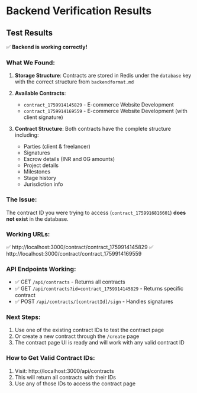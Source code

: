 # Backend Verification Results

## Test Results

✅ **Backend is working correctly!**

### What We Found:

1. **Storage Structure**: Contracts are stored in Redis under the `database` key with the correct structure from `backendformat.md`

2. **Available Contracts**:
   - `contract_1759914145829` - E-commerce Website Development
   - `contract_1759914169559` - E-commerce Website Development (with client signature)

3. **Contract Structure**: Both contracts have the complete structure including:
   - Parties (client & freelancer)
   - Signatures
   - Escrow details (INR and 0G amounts)
   - Project details
   - Milestones
   - Stage history
   - Jurisdiction info

### The Issue:

The contract ID you were trying to access (`contract_1759916816601`) **does not exist** in the database.

### Working URLs:

✅ http://localhost:3000/contract/contract_1759914145829
✅ http://localhost:3000/contract/contract_1759914169559

### API Endpoints Working:

- ✅ GET `/api/contracts` - Returns all contracts
- ✅ GET `/api/contracts?id=contract_1759914145829` - Returns specific contract
- ✅ POST `/api/contracts/[contractId]/sign` - Handles signatures

### Next Steps:

1. Use one of the existing contract IDs to test the contract page
2. Or create a new contract through the `/create` page
3. The contract page UI is ready and will work with any valid contract ID

### How to Get Valid Contract IDs:

1. Visit: http://localhost:3000/api/contracts
2. This will return all contracts with their IDs
3. Use any of those IDs to access the contract page
